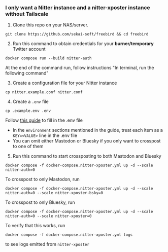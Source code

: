 ### I only want a Nitter instance and a nitter-xposter instance without Tailscale
1. Clone this repo on your NAS/server.
```
git clone https://github.com/sekai-soft/freebird && cd freebird
```

2. Run this command to obtain credentials for your **burner/temporary** Twitter account
```
docker compose run --build nitter-auth
```
At the end of the command run, follow instructions "In terminal, run the following command"

3. Create a configuration file for your Nitter instance
```
cp nitter.example.conf nitter.conf
```

4. Create a `.env` file
```
cp .example.env .env
```
Follow [this guide](https://github.com/k-t-corp/nitter-xposter?tab=readme-ov-file#usage) to fill in the .env file

* In the `environment` sections mentioned in the guide, treat each item as a `KEY=<VALUE>` line in the .env file
* You can omit either Mastodon or Bluesky if you only want to crosspost to one of them

5. Run this command to start crossposting to both Mastodon and Bluesky
```
docker compose -f docker-compose.nitter-xposter.yml up -d --scale nitter-auth=0
```

To crosspost to only Mastodon, run
```
docker compose -f docker-compose.nitter-xposter.yml up -d --scale nitter-auth=0 --scale nitter-xposter-bsky=0
```

To crosspost to only Bluesky, run
```
docker compose -f docker-compose.nitter-xposter.yml up -d --scale nitter-auth=0 --scale nitter-xposter=0
```

To verify that this works, run
```
docker compose -f docker-compose.nitter-xposter.yml logs
```
to see logs emitted from `nitter-xposter`
